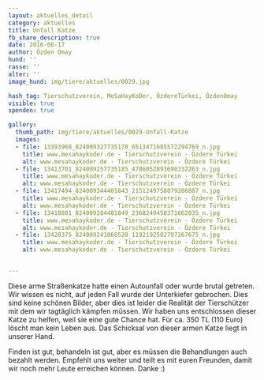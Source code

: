 ```yaml
---
layout: aktuelles_detail
category: aktuelles
title: Unfall Katze
fb_share_description: true
date: 2016-06-17
author: Özden Omay
hund: ''
rasse: ''
alter: ''
image_hund: img/tiere/aktuelles/0029.jpg

hash_tag: Tierschutzverein, MeSaHayKoDer, ÖzdereTürkei, ÖzdenOmay
visible: true
spenden: true

gallery:
  thumb_path: img/tiere/aktuelles/0029-Unfall-Katze
  images:
  - file: 13393968_824009327735178_6513471685572294769_n.jpg
    title: www.mesahaykoder.de - Tierschutzverein - Özdere Türkei
    alt: www.mesahaykoder.de - Tierschutzverein - Özdere Türkei
  - file: 13413701_824009257735185_4786052893690332263_n.jpg
    title: www.mesahaykoder.de - Tierschutzverein - Özdere Türkei
    alt: www.mesahaykoder.de - Tierschutzverein - Özdere Türkei
  - file: 13417494_824009344401843_2151249758879286887_n.jpg
    title: www.mesahaykoder.de - Tierschutzverein - Özdere Türkei
    alt: www.mesahaykoder.de - Tierschutzverein - Özdere Türkei
  - file: 13418801_824009284401849_2368249458371662835_n.jpg
    title: www.mesahaykoder.de - Tierschutzverein - Özdere Türkei
    alt: www.mesahaykoder.de - Tierschutzverein - Özdere Türkei
  - file: 13428375_824009241068520_1192192582797267675_n.jpg
    title: www.mesahaykoder.de - Tierschutzverein - Özdere Türkei
    alt: www.mesahaykoder.de - Tierschutzverein - Özdere Türkei


---
```


Diese arme Straßenkatze hatte einen Autounfall oder wurde brutal getreten. Wir wissen es nicht, auf jeden Fall wurde der Unterkiefer gebrochen.
Dies sind keine schönen Bilder, aber dies ist leider die Realität der Tierschützer mit dem wir tagtäglich kämpfen müssen.
Wir haben uns entschlossen dieser Katze zu helfen, weil sie eine gute Chance hat. Für ca. 350 TL (110 Euro) löscht man kein Leben aus.
Das Schicksal von dieser armen Katze liegt in unserer Hand.

Finden ist gut, behandeln ist gut, aber es müssen die Behandlungen auch bezahlt werden.
Empfehlt uns weiter und teilt es mit euren Freunden, damit wir noch mehr Leute erreichen können. Danke :)
